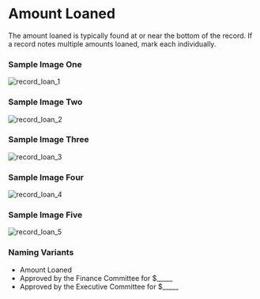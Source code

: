 # Amount Loaned
<p>The amount loaned is typically found at or near the bottom of the record. If a record notes multiple amounts loaned, mark each individually.</p>
<div id="accordion-help-modal">
  <h3>Sample Image One</h3>
  <div class="modal-field-guide" >
    <img src="/images/m_loan_1.png" alt="record_loan_1">
  </div>
  <h3>Sample Image Two</h3>
  <div class="modal-field-guide" >
    <img src="/images/m_loan_2.png" alt="record_loan_2">
  </div>
  <h3>Sample Image Three</h3>
  <div class="modal-field-guide" >
    <img src="/images/m_loan_3.png" alt="record_loan_3">
  </div>
  <h3>Sample Image Four</h3>
  <div class="modal-field-guide" >
    <img src="/images/m_loan_4.png" alt="record_loan_4">
  </div>
  <h3>Sample Image Five</h3>
  <div class="modal-field-guide" >
    <img src="/images/m_loan_5.png" alt="record_loan_5">
  </div>
  <h3>Naming Variants</h3>
  <div>
    <ul>
      <li>Amount Loaned</li>
      <li>Approved by the Finance Committee for $_____</li>
      <li>Approved by the Executive Committee for $_____</li>
    </ul>
  </div>
</div>
